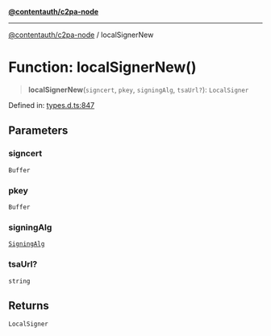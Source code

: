 [**@contentauth/c2pa-node**](../README.md)

***

[@contentauth/c2pa-node](../README.md) / localSignerNew

# Function: localSignerNew()

> **localSignerNew**(`signcert`, `pkey`, `signingAlg`, `tsaUrl?`): `LocalSigner`

Defined in: [types.d.ts:847](https://github.com/contentauth/c2pa-node-v2/blob/8bb2490bb1f0c6c00c0930669451a7750cccfebc/js-src/types.d.ts#L847)

## Parameters

### signcert

`Buffer`

### pkey

`Buffer`

### signingAlg

[`SigningAlg`](../type-aliases/SigningAlg.md)

### tsaUrl?

`string`

## Returns

`LocalSigner`
